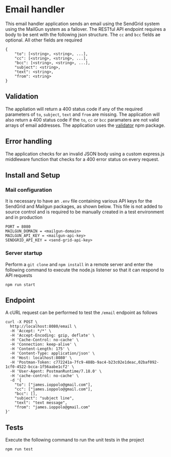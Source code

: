 # Email handler
This email handler application sends an email using the SendGrid system using the MailGun system as a failover. The RESTful API endpoint requires a body to be sent with the following json structure. The `cc` and `bcc` fields ae optional. All other fields are required

```
{
	"to": [<string>, <string>, ...],
	"cc": [<string>, <string>, ...],
	"bcc": [<string>, <string>, ...],
	"subject": <string>,
	"text": <string>,
	"from": <string>
}
```

## Validation

The appliation will return a 400 status code if any of the required parameters of `to`, `subject`, `text` and `from` are missing. The application will also return a 400 status code if the `to`, `cc` or `bcc` paramaters are not valid arrays of email addresses. The application uses the [validator](https://www.npmjs.com/package/validator) npm package.

## Error handling

The application checks for an invalid JSON body using a custom express.js middleware function that checks for a 400 error status on every request.

## Install and Setup

### Mail configuration
It is necessary to have an `.env` file containing various API keys for the SendGrid and Mailgun packages, as shown below. This file is not added to source control and is required to be manually created in a test environment and in production


```
PORT = 8080
MAILGUN_DOMAIN = <mailgun-domain>
MAILGUN_API_KEY = <mailgun-api-key>
SENDGRID_API_KEY = <send-grid-api-key>
```

### Server startup
Perform a `git clone` and `npm install` in a remote server and enter the following command to execute the node.js listener so that it can respond to API requests

`npm run start`

## Endpoint
A cURL request can be performed to test the `/email` endpoint as follows 

```
curl -X POST \
  http://localhost:8080/email \
  -H 'Accept: */*' \
  -H 'Accept-Encoding: gzip, deflate' \
  -H 'Cache-Control: no-cache' \
  -H 'Connection: keep-alive' \
  -H 'Content-Length: 175' \
  -H 'Content-Type: application/json' \
  -H 'Host: localhost:8080' \
  -H 'Postman-Token: c772241a-7fc9-488b-9ac4-b23c02e1deac,02baf092-1cf0-4522-bcca-1f56aabe1cf2' \
  -H 'User-Agent: PostmanRuntime/7.18.0' \
  -H 'cache-control: no-cache' \
  -d '{
	"to": ["james.ioppolo@gmail.com"],
	"cc": ["james.ioppolo@gmail.com"],
	"bcc": [],
	"subject": "subject line",
	"text": "text message",
	"from": "james.ioppolo@gmail.com"
}'
```

## Tests

Execute the following command to run the unit tests in the project

`npm run test`
